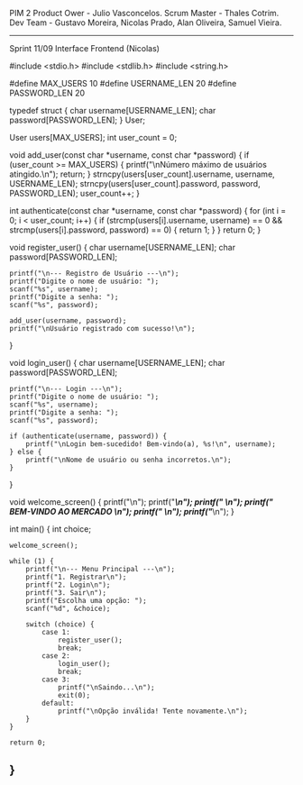 PIM 2
Product Ower - Julio Vasconcelos.
Scrum Master - Thales Cotrim.
Dev Team - Gustavo Moreira, Nicolas Prado, Alan Oliveira, Samuel Vieira.

-------------------------------------------------------------------------------------------------------------------------------------------------------

Sprint 11/09 Interface Frontend (Nicolas)

#include <stdio.h>
#include <stdlib.h>
#include <string.h>

#define MAX_USERS 10
#define USERNAME_LEN 20
#define PASSWORD_LEN 20

typedef struct {
    char username[USERNAME_LEN];
    char password[PASSWORD_LEN];
} User;

User users[MAX_USERS];
int user_count = 0;

void add_user(const char *username, const char *password) {
    if (user_count >= MAX_USERS) {
        printf("\nNúmero máximo de usuários atingido.\n");
        return;
    }
    strncpy(users[user_count].username, username, USERNAME_LEN);
    strncpy(users[user_count].password, password, PASSWORD_LEN);
    user_count++;
}

int authenticate(const char *username, const char *password) {
    for (int i = 0; i < user_count; i++) {
        if (strcmp(users[i].username, username) == 0 &&
            strcmp(users[i].password, password) == 0) {
            return 1;
        }
    }
    return 0;
}

void register_user() {
    char username[USERNAME_LEN];
    char password[PASSWORD_LEN];

    printf("\n--- Registro de Usuário ---\n");
    printf("Digite o nome de usuário: ");
    scanf("%s", username);
    printf("Digite a senha: ");
    scanf("%s", password);

    add_user(username, password);
    printf("\nUsuário registrado com sucesso!\n");
}

void login_user() {
    char username[USERNAME_LEN];
    char password[PASSWORD_LEN];

    printf("\n--- Login ---\n");
    printf("Digite o nome de usuário: ");
    scanf("%s", username);
    printf("Digite a senha: ");
    scanf("%s", password);

    if (authenticate(username, password)) {
        printf("\nLogin bem-sucedido! Bem-vindo(a), %s!\n", username);
    } else {
        printf("\nNome de usuário ou senha incorretos.\n");
    }
}

void welcome_screen() {
    printf("\n");
    printf("****************************************\n");
    printf("*                                      *\n");
    printf("*          BEM-VINDO AO MERCADO         *\n");
    printf("*                                      *\n");
    printf("****************************************\n");
}

int main() {
    int choice;

    welcome_screen();

    while (1) {
        printf("\n--- Menu Principal ---\n");
        printf("1. Registrar\n");
        printf("2. Login\n");
        printf("3. Sair\n");
        printf("Escolha uma opção: ");
        scanf("%d", &choice);

        switch (choice) {
            case 1:
                register_user();
                break;
            case 2:
                login_user();
                break;
            case 3:
                printf("\nSaindo...\n");
                exit(0);
            default:
                printf("\nOpção inválida! Tente novamente.\n");
        }
    }

    return 0;
}
-----------------------------------------------------------------------------------------------------------------------------------------------------------------------------------------------------------------------

